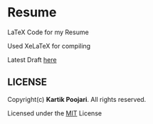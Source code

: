 # Resume

LaTeX Code for my Resume

Used XeLaTeX for compiling

Latest Draft [here](Nov/Resume.pdf)

## LICENSE

Copyright(c) **Kartik Poojari**. All rights reserved.
 
Licensed under the [MIT](LICENSE) License
